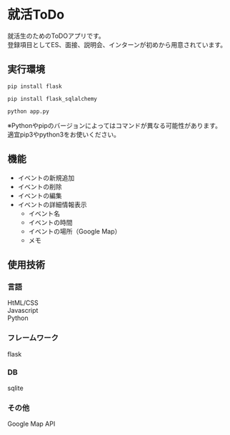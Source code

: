 # 就活ToDo
就活生のためのToDOアプリです。  
登録項目としてES、面接、説明会、インターンが初めから用意されています。
## 実行環境
~~~
pip install flask
~~~
~~~
pip install flask_sqlalchemy
~~~
~~~
python app.py
~~~
※Pythonやpipのバージョンによってはコマンドが異なる可能性があります。  
  適宜pip3やpython3をお使いください。
## 機能
+ イベントの新規追加
+ イベントの削除
+ イベントの編集
+ イベントの詳細情報表示
  + イベント名
  + イベントの時間
  + イベントの場所（Google Map）
  + メモ
## 使用技術
### 言語
HtML/CSS  
Javascript  
Python  
### フレームワーク
flask
### DB
sqlite
### その他
Google Map API
